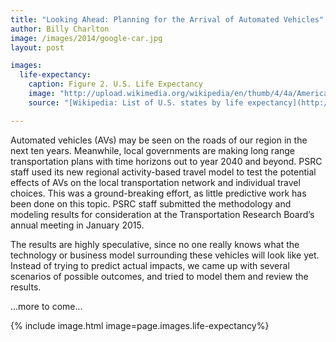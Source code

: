 ```yaml
---
title: "Looking Ahead: Planning for the Arrival of Automated Vehicles"
author: Billy Charlton
image: /images/2014/google-car.jpg
layout: post

images:
  life-expectancy:
    caption: Figure 2. U.S. Life Expectancy
    image: "http://upload.wikimedia.org/wikipedia/en/thumb/4/4a/American_Life_Expectancy_at_Birth.png/500px-American_Life_Expectancy_at_Birth.png"
    source: "[Wikipedia: List of U.S. states by life expectancy](http://www.census.gov/prod/2014pubs/acs-25.pdf)"

---
```


Automated vehicles (AVs) may be seen on the roads of our region in the next ten years. Meanwhile, local governments are making long range transportation plans with time horizons out to year 2040 and beyond. PSRC staff used its new regional activity-based travel model to test the potential effects of AVs on the local transportation network and individual travel choices. This was a ground-breaking effort, as little predictive work has been done on this topic. PSRC staff submitted the methodology and modeling results for consideration at the Transportation Research Board’s annual meeting in January 2015.

The results are highly speculative, since no one really knows what the technology or business model surrounding these vehicles will look like yet. Instead of trying to predict actual impacts, we came up with several scenarios of possible outcomes, and tried to model them and review the results.

...more to come...

{% include image.html image=page.images.life-expectancy%}
